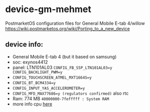 # device-gm-mehmet
PostmarketOS configuration files for General Mobile E-tab 4/willow
https://wiki.postmarketos.org/wiki/Porting_to_a_new_device

## device info:
- General Mobile E-tab 4 (but it based on samsung)
- soc: exynos4412
- panel: LTN101AL03 `CONFIG_FB_S5P_LTN101AL03=y` ` CONFIG_BACKLIGHT_PWM=y`
- `CONFIG_TOUCHSCREEN_ATMEL_MXT1664S=y`
- `CONFIG_BT_BCM4334=y`
- `CONFIG_INPUT_YAS_ACCELEROMETER=y`
- `CONFIG_MFD_MAX77686=y (regulators confirmed)` also rtc
- Ram: 774 MB `40000000-7fefffff : System RAM`
- more info cpu [here](http://web.archive.org/web/20200217083856/linux-exynos.org/wiki/Samsung_Exynos_4412)
